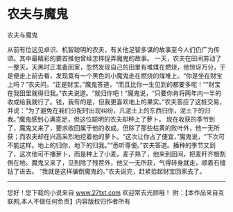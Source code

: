 # 农夫与魔鬼

农夫与魔鬼 

从前有位远见卓识、机智聪明的农夫，有关他足智多谋的故事至今人们仍广为传颂。其中最精彩的要首推他曾经怎样捉弄魔鬼的故事。 
一天，农夫在田间劳动了一整天，天黑时正准备回家，忽然发现自己的田里有堆煤在燃烧，他惊讶万分，于是便走上前去看，发现竟有一个黑色的小魔鬼走在燃烧的煤堆上。“你是坐在财宝上吗？”农夫问。“正是财宝。”魔鬼答道，“而且比你一生见到的都要多呢！”“财宝在我田里就得归我。”农夫说道。“就归你吧！”魔鬼说，“只要你肯将两年内一半的收成给我就行了。钱，我有的是，但我更喜欢地上的果实。”农夫答应了这桩交易，并说：“为了避免在我们分配时出现纠纷，凡泥土上的东西归你，泥土下的归我。”魔鬼感到心满意足，但这位聪明的农夫却种上了萝卜。 
现在收获的季节到了，魔鬼又来了，要求收回属于他的收成。但除了那些枯黄的败叶外，他一无所获；而农夫却在兴高采烈地挖着他的萝卜。“这次让你占了便宜，”魔鬼说，“下次可不能这样。地上的归你，地下的归我。”“悉听尊便。”农夫答道。播种的季节又到了，这次他可不播萝卜，而是种上了小麦。麦子熟了，他来到田间，把麦秆齐根割倒在地。魔鬼又来了，见到除了残茬外，他又一无所获，气得转身就走，顺着石缝钻了进去。 
“我就是这样骗倒魔鬼的。”农夫说完，赶紧拾起财宝回家去了。 

                  
--------------------
您好！您下载的小说来自 www.27txt.com 欢迎常去光顾哦！
附：【本作品来自互联网,本人不做任何负责】内容版权归作者所有